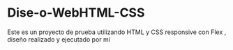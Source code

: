 # Dise-o-WebHTML-CSS
Este es un proyecto de prueba utilizando HTML y CSS responsive con Flex , diseño realizado y ejecutado por mi 
